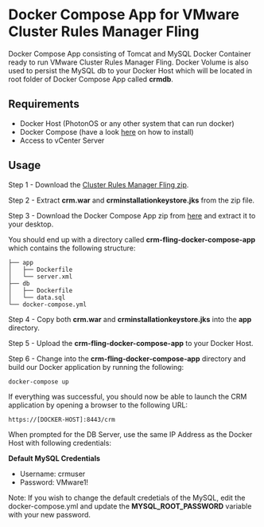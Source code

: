 # Docker Compose App for VMware Cluster Rules Manager Fling

Docker Compose App consisting of Tomcat and MySQL Docker Container ready to run VMware Cluster Rules Manager Fling. Docker Volume is also used to persist the MySQL db to your Docker Host which will be located in root folder of Docker Compose App called **crmdb**.

## Requirements

* Docker Host (PhotonOS or any other system that can run docker)
* Docker Compose (have a look [here](https://docs.docker.com/compose/install/) on how to install)
* Access to vCenter Server

## Usage

Step 1 - Download the [Cluster Rules Manager Fling zip](https://download3.vmware.com/software/vmw-tools/crm/crm%20downloads-v1.0.zip).

Step 2 - Extract **crm.war** and **crminstallationkeystore.jks** from the zip file.

Step 3 - Download the Docker Compose App zip from [here](https://github.com/lamw/crm-fling-docker-compose-app/archive/master.zip) and extract it to your desktop. 

You should end up with a directory called **crm-fling-docker-compose-app** which contains the following structure:

```
├── app
│   ├── Dockerfile
│   └── server.xml
├── db
│   ├── Dockerfile
│   └── data.sql
└── docker-compose.yml
```

Step 4 - Copy both **crm.war** and **crminstallationkeystore.jks** into the **app** directory.

Step 5 - Upload the **crm-fling-docker-compose-app** to your Docker Host. 

Step 6 - Change into the **crm-fling-docker-compose-app** directory and build our Docker application by running the following:

```
docker-compose up
```

If everything was successful, you should now be able to launch the CRM application by opening a browser to the following URL:

```
https://[DOCKER-HOST]:8443/crm
```

When prompted for the DB Server, use the same IP Address as the Docker Host with following credentials:

**Default MySQL Credentials**
* Username: crmuser
* Password: VMware1!

Note: If you wish to change the default credetials of the MySQL, edit the docker-compose.yml and update the **MYSQL_ROOT_PASSWORD** variable with your new password.
